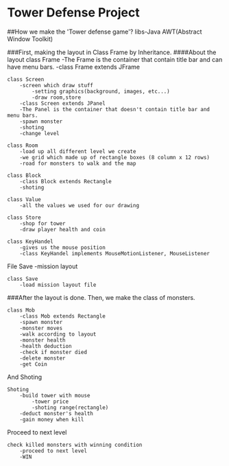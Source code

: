 # Tower Defense Project

##How we make the 'Tower defense game'?
libs-Java AWT(Abstract Window Toolkit)

###First, making the layout in Class Frame by Inheritance.
####About the layout
    class Frame
    -The Frame is the container that contain title bar and can have menu bars.
    -class Frame extends JFrame

    class Screen
        -screen which draw stuff
            -setting graphics(background, images, etc...)
            -draw room,store
        -class Screen extends JPanel
        -The Panel is the container that doesn't contain title bar and menu bars.
        -spawn monster
        -shoting
        -change level

    class Room
        -load up all different level we create
        -we grid which made up of rectangle boxes (8 column x 12 rows)
        -road for monsters to walk and the map

    class Block
        -class Block extends Rectangle
        -shoting

    class Value
        -all the values we used for our drawing

    class Store
        -shop for tower
        -draw player health and coin
   
    class KeyHandel
        -gives us the mouse position
        -class KeyHandel implements MouseMotionListener, MouseListener
   File Save
   -mission layout

    class Save
        -load mission layout file


###After the layout is done.
Then, we make the class of monsters.

    class Mob
        -class Mob extends Rectangle
        -spawn monster
        -monster moves
        -walk according to layout
        -monster health
        -health deduction
        -check if monster died
        -delete monster
        -get Coin


And Shoting

    Shoting
        -build tower with mouse
            -tower price
            -shoting range(rectangle)
        -deduct monster's health
        -gain money when kill

Proceed to next level
    
    check killed monsters with winning condition
        -proceed to next level
        -WIN